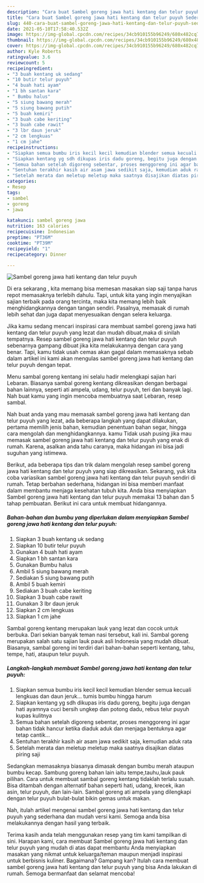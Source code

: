 ```yaml
---
description: "Cara buat Sambel goreng jawa hati kentang dan telur puyuh Sederhana Untuk Jualan"
title: "Cara buat Sambel goreng jawa hati kentang dan telur puyuh Sederhana Untuk Jualan"
slug: 440-cara-buat-sambel-goreng-jawa-hati-kentang-dan-telur-puyuh-sederhana-untuk-jualan
date: 2021-05-10T17:58:40.532Z
image: https://img-global.cpcdn.com/recipes/34cb910155b96249/680x482cq70/sambel-goreng-jawa-hati-kentang-dan-telur-puyuh-foto-resep-utama.jpg
thumbnail: https://img-global.cpcdn.com/recipes/34cb910155b96249/680x482cq70/sambel-goreng-jawa-hati-kentang-dan-telur-puyuh-foto-resep-utama.jpg
cover: https://img-global.cpcdn.com/recipes/34cb910155b96249/680x482cq70/sambel-goreng-jawa-hati-kentang-dan-telur-puyuh-foto-resep-utama.jpg
author: Kyle Roberts
ratingvalue: 3.6
reviewcount: 5
recipeingredient:
- "3 buah kentang uk sedang"
- "10 butir telur puyuh"
- "4 buah hati ayam"
- "1 bh santan kara"
- " Bumbu halus"
- "5 siung bawang merah"
- "5 siung bawang putih"
- "5 buah kemiri"
- "3 buah cabe keriting"
- "3 buah cabe rawit"
- "3 lbr daun jeruk"
- "2 cm lengkuas"
- "1 cm jahe"
recipeinstructions:
- "Siapkan semua bumbu iris kecil kecil kemudian blender semua kecuali lengkuas dan daun jeruk... tumis bumbu hingga harum"
- "Siapkan kentang yg sdh dikupas iris dadu goreng, begitu juga dengan hati ayamnya cuci bersih ungkep dan potong dadu, rebus telur puyuh kupas kulitnya"
- "Semua bahan setelah digoreng sebentar, proses menggoreng ini agar bahan tidak hancur ketika diaduk aduk dan menjaga bentuknya agar tetap cantik..."
- "Sentuhan terakhir kasih air asam jawa sedikit saja, kemudian aduk rata"
- "Setelah merata dan meletup meletup maka saatnya disajikan diatas piring saji"
categories:
- Resep
tags:
- sambel
- goreng
- jawa

katakunci: sambel goreng jawa 
nutrition: 163 calories
recipecuisine: Indonesian
preptime: "PT36M"
cooktime: "PT39M"
recipeyield: "1"
recipecategory: Dinner

---
```



![Sambel goreng jawa hati kentang dan telur puyuh](https://img-global.cpcdn.com/recipes/34cb910155b96249/680x482cq70/sambel-goreng-jawa-hati-kentang-dan-telur-puyuh-foto-resep-utama.jpg)

Di era  sekarang , kita memang bisa memesan masakan siap saji tanpa harus repot memasaknya terlebih dahulu. Tapi, untuk kita yang ingin menyajikan sajian terbaik pada orang tercinta, maka kita memang lebih baik menghidangkannya dengan tangan sendiri. Pasalnya, memasak di rumah lebih sehat dan juga dapat menyesuaikan dengan selera keluarga.

Jika kamu sedang mencari inspirasi cara membuat sambel goreng jawa hati kentang dan telur puyuh yang lezat dan mudah dibuat,maka di sinilah tempatnya. Resep sambel goreng jawa hati kentang dan telur puyuh  sebenarnya gampang dibuat jika kita melakukannya dengan cara yang benar. Tapi, kamu tidak usah cemas akan gagal dalam memasaknya 
sebab dalam artikel ini kami akan mengulas sambel goreng jawa hati kentang dan telur puyuh dengan tepat.  

Menu sambal goreng kentang ini selalu hadir melengkapi sajian hari Lebaran. Biasanya sambal goreng kentang dikreasikan dengan berbagai bahan lainnya, seperti ati ampela, udang, telur puyuh, teri dan banyak lagi. Nah buat kamu yang ingin mencoba membuatnya saat Lebaran, resep sambal.

Nah buat anda yang mau memasak sambel goreng jawa hati kentang dan telur puyuh yang lezat, ada beberapa langkah yang dapat dilakukan, pertama memilih jenis bahan, kemudian penentuan bahan segar, hingga cara mengolah dan menghidangkannya. kamu Tidak usah pusing jika mau memasak sambel goreng jawa hati kentang dan telur puyuh yang enak di rumah. Karena, asalkan anda  tahu caranya, maka hidangan ini bisa jadi suguhan yang istimewa.

Berikut, ada beberapa tips dan trik dalam mengolah resep sambel goreng jawa hati kentang dan telur puyuh yang siap dikreasikan. Sekarang, yuk kita coba variasikan sambel goreng jawa hati kentang dan telur puyuh sendiri di rumah. Tetap berbahan sederhana, hidangan ini bisa memberi manfaat dalam membantu menjaga kesehatan tubuh kita. Anda bisa menyiapkan Sambel goreng jawa hati kentang dan telur puyuh memakai 13 bahan dan 5 tahap pembuatan. Berikut ini cara untuk membuat hidangannya.

<!--inarticleads1-->

##### Bahan-bahan dan bumbu yang diperlukan dalam menyiapkan Sambel goreng jawa hati kentang dan telur puyuh:

1. Siapkan 3 buah kentang uk sedang
1. Siapkan 10 butir telur puyuh
1. Gunakan 4 buah hati ayam
1. Siapkan 1 bh santan kara
1. Gunakan  Bumbu halus
1. Ambil 5 siung bawang merah
1. Sediakan 5 siung bawang putih
1. Ambil 5 buah kemiri
1. Sediakan 3 buah cabe keriting
1. Siapkan 3 buah cabe rawit
1. Gunakan 3 lbr daun jeruk
1. Siapkan 2 cm lengkuas
1. Siapkan 1 cm jahe


Sambal goreng kentang merupakan lauk yang lezat dan cocok untuk berbuka. Dari sekian banyak teman nasi tersebut, kali ini. Sambal goreng merupakan salah satu sajian lauk pauk asli Indonesia yang mudah dibuat. Biasanya, sambal goreng ini terdiri dari bahan-bahan seperti kentang, tahu, tempe, hati, ataupun telur puyuh. 

<!--inarticleads2-->

##### Langkah-langkah membuat Sambel goreng jawa hati kentang dan telur puyuh:

1. Siapkan semua bumbu iris kecil kecil kemudian blender semua kecuali lengkuas dan daun jeruk... tumis bumbu hingga harum
1. Siapkan kentang yg sdh dikupas iris dadu goreng, begitu juga dengan hati ayamnya cuci bersih ungkep dan potong dadu, rebus telur puyuh kupas kulitnya
1. Semua bahan setelah digoreng sebentar, proses menggoreng ini agar bahan tidak hancur ketika diaduk aduk dan menjaga bentuknya agar tetap cantik...
1. Sentuhan terakhir kasih air asam jawa sedikit saja, kemudian aduk rata
1. Setelah merata dan meletup meletup maka saatnya disajikan diatas piring saji


Sedangkan memasaknya biasanya dimasak dengan bumbu merah ataupun bumbu kecap. Sambung goreng bahan lain iaitu tempe,tauhu,lauk pauk pilihan. Cara untuk membuat sambal goreng kentang tidaklah terlalu susah. Bisa ditambah dengan alternatif bahan seperti hati, udang, krecek, ikan asin, telur puyuh, dan lain-lain. Sambal goreng ati ampela yang dilengkapi dengan telur puyuh bulat-bulat bikin gemas untuk makan. 

Nah, itulah artikel mengenai  sambel goreng jawa hati kentang dan telur puyuh  yang sederhana dan mudah versi kami. Semoga anda bisa melakukannya dengan hasil yang terbaik. 

Terima kasih anda telah menggunakan resep yang tim kami tampilkan di sini. Harapan kami, cara membuat  Sambel goreng jawa hati kentang dan telur puyuh yang mudah di atas dapat membantu Anda menyiapkan masakan yang nikmat untuk keluarga/teman maupun menjadi inspirasi untuk berbisnis kuliner. Bagaimana? Gampang kan? Itulah cara membuat sambel goreng jawa hati kentang dan telur puyuh yang bisa Anda lakukan di rumah. Semoga bermanfaat dan selamat mencoba!

